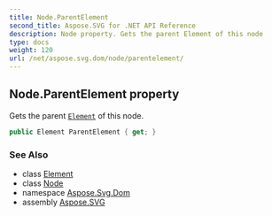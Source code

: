 ```yaml
---
title: Node.ParentElement
second_title: Aspose.SVG for .NET API Reference
description: Node property. Gets the parent Element of this node
type: docs
weight: 120
url: /net/aspose.svg.dom/node/parentelement/
---
```

## Node.ParentElement property

Gets the parent [`Element`](../../element/) of this node.

```csharp
public Element ParentElement { get; }
```

### See Also

* class [Element](../../element/)
* class [Node](../)
* namespace [Aspose.Svg.Dom](../../../aspose.svg.dom/)
* assembly [Aspose.SVG](../../../)
